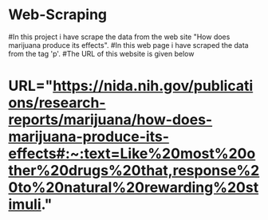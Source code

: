 # Web-Scraping
#In this project i have scrape the data from the web site "How does marijuana produce its effects".
#In this web page i have scraped the data from the tag 'p'.
#The URL of this website is given below
# URL="https://nida.nih.gov/publications/research-reports/marijuana/how-does-marijuana-produce-its-effects#:~:text=Like%20most%20other%20drugs%20that,response%20to%20natural%20rewarding%20stimuli."
